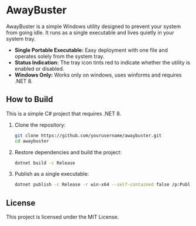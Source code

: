 ﻿# AwayBuster

AwayBuster is a simple Windows utility designed to prevent your system from going idle. It runs as a single executable and lives quietly in your system tray.

- **Single Portable Executable:** Easy deployment with one file and operates solely from the system tray.
- **Status Indication:** The tray icon tints red to indicate whether the utility is enabled or disabled.
- **Windows Only:** Works only on windows, uses winforms and requires .NET 8.

## How to Build

This is a simple C# project that requires .NET 8.

1. Clone the repository:
   ```bash
   git clone https://github.com/yourusername/awaybuster.git
   cd awaybuster
   ```

2. Restore dependencies and build the project:
   ```bash
   dotnet build -c Release
   ```
   
3. Publish as a single executable:
   ```bash
   dotnet publish -c Release -r win-x64 --self-contained false /p:PublishSingleFile=true
   ```
   
## License

This project is licensed under the MIT License.
